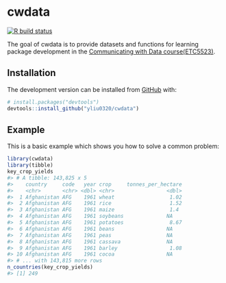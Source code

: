 
<!-- README.md is generated from README.Rmd. Please edit that file -->

# cwdata

<!-- badges: start -->

[![R build
status](https://github.com/yliu0320/cwdata/workflows/R-CMD-check/badge.svg)](https://github.com/yliu0320/cwdata/actions)
<!-- badges: end -->

The goal of cwdata is to provide datasets and functions for learning
package development in the [Communicating with Data
course(ETC5523)](https://cwd.numbat.space).

## Installation

The development version can be installed from
[GitHub](https://github.com/) with:

``` r
# install.packages("devtools")
devtools::install_github("yliu0320/cwdata")
```

## Example

This is a basic example which shows you how to solve a common problem:

``` r
library(cwdata)
library(tibble)
key_crop_yields
#> # A tibble: 143,825 x 5
#>    country     code   year crop     tonnes_per_hectare
#>    <chr>       <chr> <dbl> <chr>                 <dbl>
#>  1 Afghanistan AFG    1961 wheat                  1.02
#>  2 Afghanistan AFG    1961 rice                   1.52
#>  3 Afghanistan AFG    1961 maize                  1.4 
#>  4 Afghanistan AFG    1961 soybeans              NA   
#>  5 Afghanistan AFG    1961 potatoes               8.67
#>  6 Afghanistan AFG    1961 beans                 NA   
#>  7 Afghanistan AFG    1961 peas                  NA   
#>  8 Afghanistan AFG    1961 cassava               NA   
#>  9 Afghanistan AFG    1961 barley                 1.08
#> 10 Afghanistan AFG    1961 cocoa                 NA   
#> # ... with 143,815 more rows
n_countries(key_crop_yields)
#> [1] 249
```

